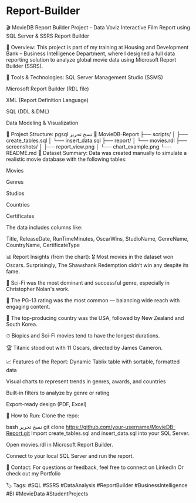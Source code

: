 # Report-Builder

🎬 MovieDB Report Builder Project – Data Voviz
Interactive Film Report using SQL Server & SSRS Report Builder

📌 Overview:
This project is part of my training at Housing and Development Bank – Business Intelligence Department, where I designed a full data reporting solution to analyze global movie data using Microsoft Report Builder (SSRS).

🔧 Tools & Technologies:
SQL Server Management Studio (SSMS)

Microsoft Report Builder (RDL file)

XML (Report Definition Language)

SQL (DDL & DML)

Data Modeling & Visualization

📁 Project Structure:
pgsql
نسخ
تحرير
📂 MovieDB-Report
├── scripts/
│   ├── create_tables.sql
│   └── insert_data.sql
├── report/
│   └── movies.rdl
├── screenshots/
│   ├── report_view.png
│   └── chart_example.png
└── README.md
🧠 Dataset Summary:
Data was created manually to simulate a realistic movie database with the following tables:

Movies

Genres

Studios

Countries

Certificates

The data includes columns like:

Title, ReleaseDate, RunTimeMinutes, OscarWins, StudioName, GenreName, CountryName, CertificateType

📊 Report Insights (from the chart):
🎖 Most movies in the dataset won Oscars. Surprisingly, The Shawshank Redemption didn’t win any despite its fame.

🎥 Sci-Fi was the most dominant and successful genre, especially in Christopher Nolan's work.

🔢 The PG-13 rating was the most common — balancing wide reach with engaging content.

🧭 The top-producing country was the USA, followed by New Zealand and South Korea.

⏱ Biopics and Sci-Fi movies tend to have the longest durations.

🏆 Titanic stood out with 11 Oscars, directed by James Cameron.

📈 Features of the Report:
Dynamic Tablix table with sortable, formatted data

Visual charts to represent trends in genres, awards, and countries

Built-in filters to analyze by genre or rating

Export-ready design (PDF, Excel)

🚀 How to Run:
Clone the repo:

bash
نسخ
تحرير
git clone https://github.com/your-username/MovieDB-Report.git
Import create_tables.sql and insert_data.sql into your SQL Server.

Open movies.rdl in Microsoft Report Builder.

Connect to your local SQL Server and run the report.

💬 Contact:
For questions or feedback, feel free to connect on LinkedIn
Or check out my Portfolio

🏷 Tags:
#SQL #SSRS #DataAnalysis #ReportBuilder #BusinessIntelligence #BI #MovieData #StudentProjects

